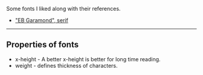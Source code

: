 Some fonts I liked along with their references.
- ["EB Garamond", serif](https://matklad.github.io//2021/07/30/shell-injection.html)


--- 
## Properties of fonts

- x-height - A better x-height is better for long time reading.
- weight - defines thickness of characters.